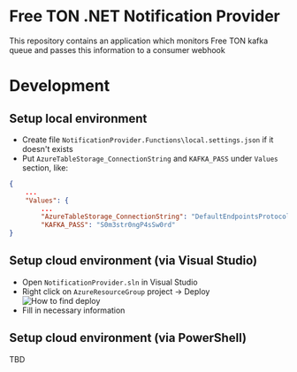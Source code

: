 # Free TON .NET Notification Provider
This repository contains an application which monitors Free TON kafka queue and passes this information to a consumer webhook

# Development
## Setup local environment
- Create file ```NotificationProvider.Functions\local.settings.json``` if it doesn't exists
- Put ```AzureTableStorage_ConnectionString``` and ```KAFKA_PASS``` under ```Values``` section, like:
```json
{
    ...
    "Values": {
        ...
        "AzureTableStorage_ConnectionString": "DefaultEndpointsProtocol=https;AccountName=acc;AccountKey=keykey;EndpointSuffix=core.windows.net",
        "KAFKA_PASS": "S0m3str0ngP4sSw0rd"
}
```

## Setup cloud environment (via Visual Studio)
- Open ```NotificationProvider.sln``` in Visual Studio
- Right click on ```AzureResourceGroup``` project -> Deploy ![How to find deploy](https://i.ibb.co/2S636Nr/image.png)
- Fill in necessary information

## Setup cloud environment (via PowerShell)
TBD